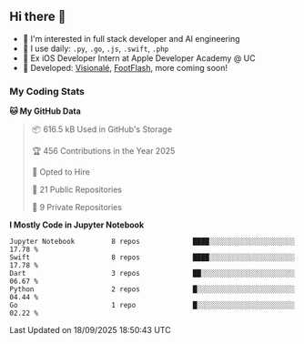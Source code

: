 ## Hi there 👋

- 🤖 I'm interested in full stack developer and AI engineering
- 🌱 I use daily: `.py`, `.go`, `.js`, `.swift`, `.php`
- 🍎 Ex iOS Developer Intern at Apple Developer Academy @ UC
- 🔨 Developed: [Visionalé](https://apps.apple.com/id/app/visional%C3%A9/id6737191146), [FootFlash](https://apps.apple.com/id/app/footflash/id6550905078), more coming soon!

### My Coding Stats

<!--START_SECTION:waka-->
**🐱 My GitHub Data** 

> 📦 616.5 kB Used in GitHub's Storage 
 > 
> 🏆 456 Contributions in the Year 2025
 > 
> 💼 Opted to Hire
 > 
> 📜 21 Public Repositories 
 > 
> 🔑 9 Private Repositories 
 > 
**I Mostly Code in Jupyter Notebook** 

```text
Jupyter Notebook         8 repos             ████░░░░░░░░░░░░░░░░░░░░░   17.78 % 
Swift                    8 repos             ████░░░░░░░░░░░░░░░░░░░░░   17.78 % 
Dart                     3 repos             ██░░░░░░░░░░░░░░░░░░░░░░░   06.67 % 
Python                   2 repos             █░░░░░░░░░░░░░░░░░░░░░░░░   04.44 % 
Go                       1 repo              █░░░░░░░░░░░░░░░░░░░░░░░░   02.22 % 
```




 Last Updated on 18/09/2025 18:50:43 UTC
<!--END_SECTION:waka-->

<!--
**nico-samuelson/nico-samuelson** is a ✨ _special_ ✨ repository because its `README.md` (this file) appears on your GitHub profile.

Here are some ideas to get you started:

- 🔭 I’m currently working on ...
- 🌱 I’m currently learning ...
- 👯 I’m looking to collaborate on ...
- 🤔 I’m looking for help with ...
- 💬 Ask me about ...
- 📫 How to reach me: ...
- 😄 Pronouns: ...
- ⚡ Fun fact: ...
-->
